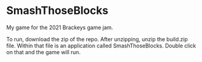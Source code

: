 # SmashThoseBlocks
My game for the 2021 Brackeys game jam.

To run, download the zip of the repo. After unzipping, unzip the build.zip file. Within that file is an application called SmashThoseBlocks. Double click on that and the game will run.
